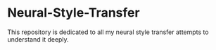 # Neural-Style-Transfer

This repository is dedicated to all my neural style transfer attempts to understand it deeply.
